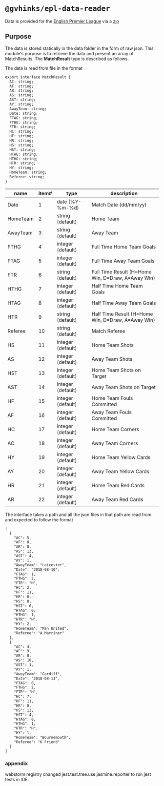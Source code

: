 # `@gvhinks/epl-data-reader`

Data is provided for the [English Premier League](http://www.football-data.co.uk/) via a [zip](https://datahub.io/sports-data/english-premier-league#data)

## Purpose
The data is stored statically in the data folder in the form of raw json. This module's 
purpose is to retrieve the data and present an array of MatchResults. The **MatchResult**
type is described as follows.


The data is read from file in the format 

```markdown
export interface MatchResult {
  AC: string;
  AF: string;
  AR: string;
  AS: string;
  AST: string;
  AY: string;
  AwayTeam: string;
  Date: string;
  FTAG: string;
  FTHG: string;
  FTR: string;
  HC: string;
  HF: string;
  HR: string;
  HS: string;
  HST: string;
  HTAG: string;
  HTHG: string;
  HTR: string;
  HY: string;
  HomeTeam: string;
  Referee: string;
}
```

| name | item# | type | description |
|------|-------|------|-------------|
| Date	|1 |	date (%Y-%m-%d)	| Match Date (dd/mm/yy) |
| HomeTeam	| 2 |	string (default)| 	Home Team |
AwayTeam	| 3 |	string (default)| 	Away Team |
FTHG	| 4 |	integer (default)| 	Full Time Home Team Goals |
FTAG	| 5 |	integer (default)| 	Full Time Away Team Goals |
FTR	| 6 |	string (default)| 	Full Time Result (H=Home Win, D=Draw, A=Away Win) |
HTHG	| 7 |	integer (default)| 	Half Time Home Team Goals |
HTAG	| 8 |	integer (default)| 	Half Time Away Team Goals |
HTR	| 9 |	string (default)| 	Half Time Result (H=Home Win, D=Draw, A=Away Win) |
Referee	| 10 |	string (default)| 	Match Referee |
HS	| 11 |	integer (default)| 	Home Team Shots |
AS	| 12 |	integer (default)| 	Away Team Shots |
HST	|13 |	integer (default)| 	Home Team Shots on Target |
AST	| 14 |	integer (default)| 	Away Team Shots on Target |
HF	| 15 |	integer (default)| 	Home Team Fouls Committed |
AF	| 16 |	integer (default)| 	Away Team Fouls Committed |
HC	| 17 |	integer (default)| 	Home Team Corners |
AC	| 18 |	integer (default)| 	Away Team Corners |
HY	| 19 |	integer (default)| 	Home Team Yellow Cards |
AY	| 20 |	integer (default)| 	Away Team Yellow Cards |
HR	| 21 |	integer (default)| 	Home Team Red Cards |
AR	| 22 |	integer (default)| 	Away Team Red Cards |



The interface takes a path and all the json files in that path are read from and expected to follow the format

```markdown
[
  {
    "AC": 5,
    "AF": 8,
    "AR": 0,
    "AS": 13,
    "AST": 4,
    "AY": 1,
    "AwayTeam": "Leicester",
    "Date": "2018-08-10",
    "FTAG": 1,
    "FTHG": 2,
    "FTR": "H",
    "HC": 2,
    "HF": 11,
    "HR": 0,
    "HS": 8,
    "HST": 6,
    "HTAG": 0,
    "HTHG": 1,
    "HTR": "H",
    "HY": 2,
    "HomeTeam": "Man United",
    "Referee": "A Marriner"
  },
  {
    "AC": 4,
    "AF": 9,
    "AR": 0,
    "AS": 10,
    "AST": 1,
    "AY": 1,
    "AwayTeam": "Cardiff",
    "Date": "2018-08-11",
    "FTAG": 0,
    "FTHG": 2,
    "FTR": "H",
    "HC": 7,
    "HF": 11,
    "HR": 0,
    "HS": 12,
    "HST": 4,
    "HTAG": 0,
    "HTHG": 1,
    "HTR": "H",
    "HY": 1,
    "HomeTeam": "Bournemouth",
    "Referee": "K Friend"
  }
]

```


### appendix

webstorm registry changed jest.test.tree.use.jasmine.reporter to run
jest tests in IDE.
